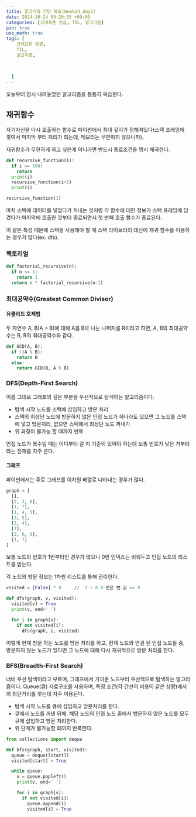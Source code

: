 ```yaml
---
title: 알고리즘 간단 복습(Week14_day1)
date: 2024-10-24 09:20:35 +09:00
categories: [크래프톤 정글, TIL, 알고리즘]
pin: true
use_math: true
tags: [
    크래프톤 정글,
    TIL,
    알고리즘,
    .
    .
    .
  ]
---
```


오늘부터 잠시 내려놓았던 알고리즘을 틈틈히 복습한다.

## 재귀함수

자기자신을 다시 호출하는 함수로 파이썬에서 최대 깊이가 정해져있다(스택 프레임에 쌓여서 마지막 부터 처리가 되는데, 메모리는 무한하지 않으니까).

재귀함수가 무한하게 하고 싶은게 아니라면 반드시 종료조건을 명시 해햐한다.

```python
def recursive_function(i):
  if i == 100:
    return
  print(i)
  recursive_function(i+1)
  print(i)

recursive_function(1)
```

마치 스택에 데이터를 넣었다가 꺼내는 것처럼 각 함수에 대한 정보가 스택 프레임에 담겼다가 마지막에 호출한 것부터 종료되면서 첫 번째 호출 함수가 종료된다.

이 같은 특성 때문에 스택을 사용해야 할 때 스택 라이브러리 대신에 재귀 함수를 이용하는 경우가 많다(ex. dfs).

### 팩토리얼

```python
def factorial_recursive(n):
  if n <= 1:
    return 1
  return n * factorial_recursive(n-1)
```

### 최대공약수(Greatest Common Divisor)

#### 유클리드 호제법

두 자연수 A, B(A > B)에 대해 A를 B로 나눈 나머지를 R이라고 하면, A, B의 최대공약수는 B, R의 최대공약수와 같다.

```python
def GCD(A, B):
  if !(A % B):
    return B
  else:
    return GCD(B, A % B)
```

### DFS(Depth-First Search)

이름 그대로 그래프의 깊은 부분을 우선적으로 탐색하는 알고리즘이다.

- 탐색 시작 노드를 스택에 삽입하고 방문 처리
- 스택의 최상단 노드에 방문하지 않은 인접 노드가 하나라도 있으면 그 노드를 스택에 넣고 방문처리, 없으면 스택에서 최상단 노드 꺼내기
- 위 과정이 불가능 할 때까지 반복

인접 노드가 복수일 때는 어디부터 갈 지 기준이 있어야 하는데 보통 번호가 낮은 거부터 라는 전제를 자주 쓴다.

#### 그래프

파이썬에서는 주로 그래프를 이차원 배열로 나타내는 경우가 많다.

```python
graph = [
  [],
  [2, 3, 8],
  [1, 7],
  [1, 4, 5],
  [3, 5],
  [3, 4],
  [7],
  [2, 6, 8],
  [1, 7]
]
```

보통 노드의 번호가 1번부터인 경우가 많으니 0번 인덱스는 비워두고 인접 노드의 리스트를 받는다.

각 노드의 방문 정보는 1차원 리스트를 통해 관리한다.

```python
visited = [False] * 9     //  1 ~ 8 0 번은 뺀 값 => 9
```

```python
def dfs(graph, v, visited):
  visited[v] = True
  print(v, end=' ')

  for i in graph[v]:
    if not visited[i]:
      dfs(graph, i, visited)
```

이렇게 현재 방문 하는 노드를 방문 처리를 하고, 현재 노드와 연결 된 인접 노드들 중, 방문하지 않는 노드가 있다면 그 노드에 대해 다시 재귀적으로 방문 처리를 한다.

### BFS(Breadth-First Search)

너비 우선 탐색이라고 부르며, 그래프에서 가까운 노드부터 우선적으로 탐색하는 알고리즘이다.
Queue(큐) 자료구조를 사용하며, 특정 조건(각 간선의 비용이 같은 상황)에서의 최단거리를 찾는데 자주 이용된다.

- 탐색 시작 노드를 큐에 삽입하고 방문처리를 한다.
- 큐에서 노드를 꺼낸 뒤에, 해당 노드의 인접 노드 중에서 방문하지 않은 노드를 모두 큐에 삽입하고 방문 처리한다.
- 위 단계가 불가능할 떄까지 반복한다.

```python
from collections import deque

def bfs(graph, start, visited):
  queue = deque([start])
  visited[start] = True

  while queue:
    v = queue.popleft()
    print(v, end=' ')

    for i in graph[v]:
      if not visited[i]:
        queue.append(i)
        visited[i] = True
```

